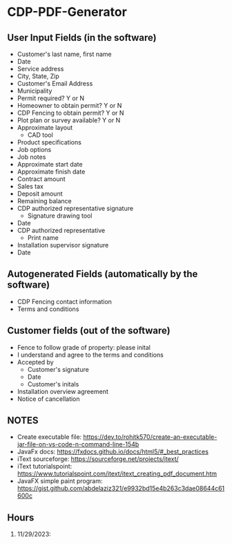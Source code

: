 # CDP-PDF-Generator

## User Input Fields (in the software)
* Customer's last name, first name
* Date
* Service address
* City, State, Zip
* Customer's Email Address
* Municipality
* Permit required? Y or N
* Homeowner to obtain permit? Y or N
* CDP Fencing to obtain permit? Y or N
* Plot plan or survey available? Y or N
* Approximate layout
  * CAD tool
* Product specifications
* Job options
* Job notes
* Approximate start date
* Approximate finish date
* Contract amount
* Sales tax
* Deposit amount
* Remaining balance
* CDP authorized representative signature
  * Signature drawing tool
* Date
* CDP authorized representative
  * Print name
* Installation supervisor signature 
* Date

## Autogenerated Fields (automatically by the software)
* CDP Fencing contact information
* Terms and conditions

## Customer fields (out of the software)
* Fence to follow grade of property: please inital
* I understand and agree to the terms and conditions
* Accepted by
  * Customer's signature
  * Date
  * Customer's initals
* Installation overview agreement
* Notice of cancellation

## NOTES
* Create executable file: https://dev.to/rohitk570/create-an-executable-jar-file-on-vs-code-n-command-line-154b
* JavaFx docs: https://fxdocs.github.io/docs/html5/#_best_practices
* iText sourceforge: https://sourceforge.net/projects/itext/
* iText tutorialspoint: https://www.tutorialspoint.com/itext/itext_creating_pdf_document.htm
* JavaFX simple paint program: https://gist.github.com/abdelaziz321/e9932bd15e4b263c3dae08644c61600c

## Hours
1. 11/29/2023: 
